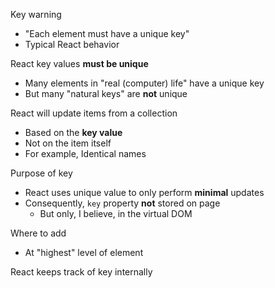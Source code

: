 Key warning
- "Each element must have a unique key"
- Typical React behavior

React key values **must be unique**
- Many elements in "real (computer) life" have a unique key
- But many "natural keys" are **not** unique

React will update items from a collection
- Based on the **key value**
- Not on the item itself
- For example, Identical names

Purpose of key
- React uses unique value to only perform **minimal** updates
- Consequently, `key` property **not** stored on page
	- But only, I believe, in the virtual DOM

Where to add
- At "highest" level of element

React keeps track of key internally